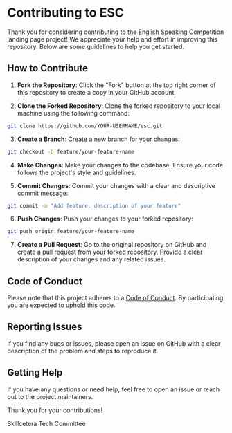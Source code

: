 # Contributing to ESC

Thank you for considering contributing to the English Speaking Competition landing page project! We appreciate your help and effort in improving this repository. Below are some guidelines to help you get started.

## How to Contribute

1. **Fork the Repository**: Click the "Fork" button at the top right corner of this repository to create a copy in your GitHub account.

2. **Clone the Forked Repository**: Clone the forked repository to your local machine using the following command:
```sh
git clone https://github.com/YOUR-USERNAME/esc.git
```
3. **Create a Branch**: Create a new branch for your changes:
```sh
git checkout -b feature/your-feature-name
```
4. **Make Changes**: Make your changes to the codebase. Ensure your code follows the project's style and guidelines.

5. **Commit Changes**: Commit your changes with a clear and descriptive commit message:
```sh
git commit -m "Add feature: description of your feature"
```
6. **Push Changes**: Push your changes to your forked repository:
```sh
git push origin feature/your-feature-name
```
7. **Create a Pull Request**: Go to the original repository on GitHub and create a pull request from your forked repository. Provide a clear description of your changes and any related issues.

## Code of Conduct

Please note that this project adheres to a [Code of Conduct](CODE_OF_CONDUCT.md). By participating, you are expected to uphold this code.

## Reporting Issues

If you find any bugs or issues, please open an issue on GitHub with a clear description of the problem and steps to reproduce it.

## Getting Help

If you have any questions or need help, feel free to open an issue or reach out to the project maintainers.

Thank you for your contributions!

Skillcetera Tech Committee
